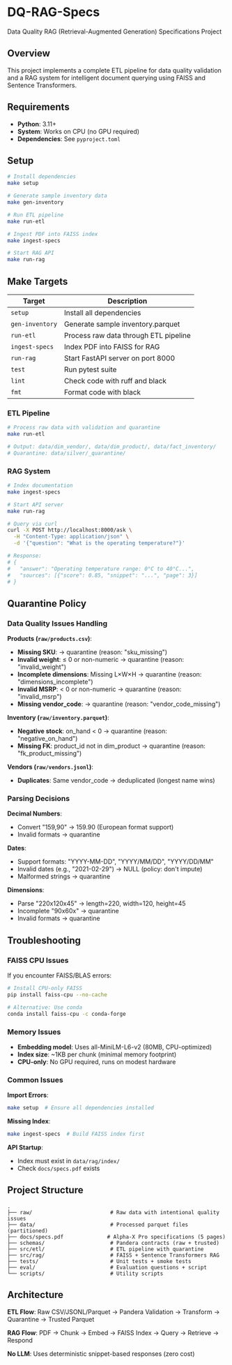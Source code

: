 # DQ-RAG-Specs

Data Quality RAG (Retrieval-Augmented Generation) Specifications Project

## Overview

This project implements a complete ETL pipeline for data quality validation and a RAG system for intelligent document querying using FAISS and Sentence Transformers.

## Requirements

- **Python**: 3.11+
- **System**: Works on CPU (no GPU required)
- **Dependencies**: See `pyproject.toml`

## Setup

```bash
# Install dependencies
make setup

# Generate sample inventory data
make gen-inventory

# Run ETL pipeline
make run-etl

# Ingest PDF into FAISS index
make ingest-specs

# Start RAG API
make run-rag
```

## Make Targets

| Target | Description |
|--------|-------------|
| `setup` | Install all dependencies |
| `gen-inventory` | Generate sample inventory.parquet |
| `run-etl` | Process raw data through ETL pipeline |
| `ingest-specs` | Index PDF into FAISS for RAG |
| `run-rag` | Start FastAPI server on port 8000 |
| `test` | Run pytest suite |
| `lint` | Check code with ruff and black |
| `fmt` | Format code with black |

### ETL Pipeline
```bash
# Process raw data with validation and quarantine
make run-etl

# Output: data/dim_vendor/, data/dim_product/, data/fact_inventory/
# Quarantine: data/silver/_quarantine/
```

### RAG System
```bash
# Index documentation
make ingest-specs

# Start API server
make run-rag

# Query via curl
curl -X POST http://localhost:8000/ask \
  -H "Content-Type: application/json" \
  -d '{"question": "What is the operating temperature?"}'

# Response:
# {
#   "answer": "Operating temperature range: 0°C to 40°C...",
#   "sources": [{"score": 0.85, "snippet": "...", "page": 3}]
# }
```

## Quarantine Policy

### Data Quality Issues Handling

**Products (`raw/products.csv`)**:
- **Missing SKU**: → quarantine (reason: "sku_missing")
- **Invalid weight**: ≤ 0 or non-numeric → quarantine (reason: "invalid_weight")  
- **Incomplete dimensions**: Missing L×W×H → quarantine (reason: "dimensions_incomplete")
- **Invalid MSRP**: < 0 or non-numeric → quarantine (reason: "invalid_msrp")
- **Missing vendor_code**: → quarantine (reason: "vendor_code_missing")

**Inventory (`raw/inventory.parquet`)**:
- **Negative stock**: on_hand < 0 → quarantine (reason: "negative_on_hand")
- **Missing FK**: product_id not in dim_product → quarantine (reason: "fk_product_missing")

**Vendors (`raw/vendors.jsonl`)**:
- **Duplicates**: Same vendor_code → deduplicated (longest name wins)

### Parsing Decisions

**Decimal Numbers**:
- Convert "159,90" → 159.90 (European format support)
- Invalid formats → quarantine

**Dates**:
- Support formats: "YYYY-MM-DD", "YYYY/MM/DD", "YYYY/DD/MM"
- Invalid dates (e.g., "2021-02-29") → NULL (policy: don't impute)
- Malformed strings → quarantine

**Dimensions**:
- Parse "220x120x45" → length=220, width=120, height=45
- Incomplete "90x60x" → quarantine
- Invalid formats → quarantine

## Troubleshooting

### FAISS CPU Issues
If you encounter FAISS/BLAS errors:

```bash
# Install CPU-only FAISS
pip install faiss-cpu --no-cache

# Alternative: Use conda
conda install faiss-cpu -c conda-forge
```

### Memory Issues
- **Embedding model**: Uses all-MiniLM-L6-v2 (80MB, CPU-optimized)
- **Index size**: ~1KB per chunk (minimal memory footprint)
- **CPU-only**: No GPU required, runs on modest hardware

### Common Issues

**Import Errors**:
```bash
make setup  # Ensure all dependencies installed
```

**Missing Index**:
```bash
make ingest-specs  # Build FAISS index first
```

**API Startup**:
- Index must exist in `data/rag/index/`
- Check `docs/specs.pdf` exists

## Project Structure

```
.
├── raw/                         # Raw data with intentional quality issues
├── data/                        # Processed parquet files (partitioned)
├── docs/specs.pdf              # Alpha-X Pro specifications (5 pages)
├── schemas/                     # Pandera contracts (raw + trusted)
├── src/etl/                     # ETL pipeline with quarantine
├── src/rag/                     # FAISS + Sentence Transformers RAG
├── tests/                       # Unit tests + smoke tests
├── eval/                        # Evaluation questions + script
└── scripts/                     # Utility scripts
```

## Architecture

**ETL Flow**:
Raw CSV/JSONL/Parquet → Pandera Validation → Transform → Quarantine → Trusted Parquet

**RAG Flow**:
PDF → Chunk → Embed → FAISS Index → Query → Retrieve → Respond

**No LLM**: Uses deterministic snippet-based responses (zero cost)